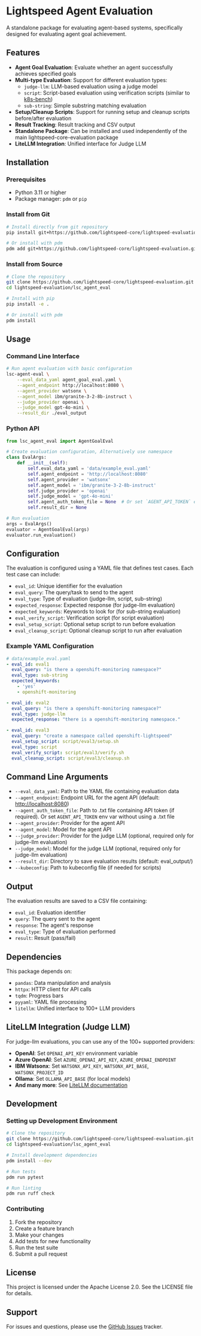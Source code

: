# Lightspeed Agent Evaluation

A standalone package for evaluating agent-based systems, specifically designed for evaluating agent goal achievement.

## Features

- **Agent Goal Evaluation**: Evaluate whether an agent successfully achieves specified goals
- **Multi-type Evaluation**: Support for different evaluation types:
  - `judge-llm`: LLM-based evaluation using a judge model
  - `script`: Script-based evaluation using verification scripts (similar to [k8s-bench](https://github.com/GoogleCloudPlatform/kubectl-ai/tree/main/k8s-bench))
  - `sub-string`: Simple substring matching evaluation
- **Setup/Cleanup Scripts**: Support for running setup and cleanup scripts before/after evaluation
- **Result Tracking**: Result tracking and CSV output
- **Standalone Package**: Can be installed and used independently of the main lightspeed-core-evaluation package
- **LiteLLM Integration**: Unified interface for Judge LLM

## Installation

### Prerequisites

- Python 3.11 or higher
- Package manager: `pdm` or `pip`

### Install from Git

```bash
# Install directly from git repository
pip install git+https://github.com/lightspeed-core/lightspeed-evaluation.git#subdirectory=lsc_agent_eval

# Or install with pdm
pdm add git+https://github.com/lightspeed-core/lightspeed-evaluation.git#subdirectory=lsc_agent_eval
```

### Install from Source

```bash
# Clone the repository
git clone https://github.com/lightspeed-core/lightspeed-evaluation.git
cd lightspeed-evaluation/lsc_agent_eval

# Install with pip
pip install -e .

# Or install with pdm
pdm install
```

## Usage

### Command Line Interface

```bash
# Run agent evaluation with basic configuration
lsc-agent-eval \
    --eval_data_yaml agent_goal_eval.yaml \
    --agent_endpoint http://localhost:8080 \
    --agent_provider watsonx \
    --agent_model ibm/granite-3-2-8b-instruct \
    --judge_provider openai \
    --judge_model gpt-4o-mini \
    --result_dir ./eval_output
```

### Python API

```python
from lsc_agent_eval import AgentGoalEval

# Create evaluation configuration, Alternatively use namespace
class EvalArgs:
    def __init__(self):
        self.eval_data_yaml = 'data/example_eval.yaml'
        self.agent_endpoint = 'http://localhost:8080'
        self.agent_provider = 'watsonx'
        self.agent_model = 'ibm/granite-3-2-8b-instruct'
        self.judge_provider = 'openai'
        self.judge_model = 'gpt-4o-mini'
        self.agent_auth_token_file = None  # Or set `AGENT_API_TOKEN` env var
        self.result_dir = None

# Run evaluation
args = EvalArgs()
evaluator = AgentGoalEval(args)
evaluator.run_evaluation()
```

## Configuration

The evaluation is configured using a YAML file that defines test cases. Each test case can include:

- `eval_id`: Unique identifier for the evaluation
- `eval_query`: The query/task to send to the agent
- `eval_type`: Type of evaluation (judge-llm, script, sub-string)
- `expected_response`: Expected response (for judge-llm evaluation)
- `expected_keywords`: Keywords to look for (for sub-string evaluation)
- `eval_verify_script`: Verification script (for script evaluation)
- `eval_setup_script`: Optional setup script to run before evaluation
- `eval_cleanup_script`: Optional cleanup script to run after evaluation

### Example YAML Configuration

```yaml
# data/example_eval.yaml
- eval_id: eval1
  eval_query: "is there a openshift-monitoring namespace?"
  eval_type: sub-string
  expected_keywords:
    - 'yes'
    - openshift-monitoring

- eval_id: eval2
  eval_query: "is there a openshift-monitoring namespace?"
  eval_type: judge-llm
  expected_response: "there is a openshift-monitoring namespace."

- eval_id: eval3
  eval_query: "create a namespace called openshift-lightspeed"
  eval_setup_script: script/eval3/setup.sh
  eval_type: script
  eval_verify_script: script/eval3/verify.sh
  eval_cleanup_script: script/eval3/cleanup.sh
```

## Command Line Arguments

- `--eval_data_yaml`: Path to the YAML file containing evaluation data
- `--agent_endpoint`: Endpoint URL for the agent API (default: <http://localhost:8080>)
- `--agent_auth_token_file`: Path to .txt file containing API token (if required). Or set `AGENT_API_TOKEN` env var without using a .txt file
- `--agent_provider`: Provider for the agent API
- `--agent_model`: Model for the agent API
- `--judge_provider`: Provider for the judge LLM (optional, required only for judge-llm evaluation)
- `--judge_model`: Model for the judge LLM (optional, required only for judge-llm evaluation)
- `--result_dir`: Directory to save evaluation results (default: eval_output/)
- `--kubeconfig`: Path to kubeconfig file (if needed for scripts)

## Output

The evaluation results are saved to a CSV file containing:
- `eval_id`: Evaluation identifier
- `query`: The query sent to the agent
- `response`: The agent's response
- `eval_type`: Type of evaluation performed
- `result`: Result (pass/fail)

## Dependencies

This package depends on:
- `pandas`: Data manipulation and analysis
- `httpx`: HTTP client for API calls
- `tqdm`: Progress bars
- `pyyaml`: YAML file processing
- `litellm`: Unified interface to 100+ LLM providers

## LiteLLM Integration (Judge LLM)

For judge-llm evaluations, you can use any of the 100+ supported providers:

- **OpenAI**: Set `OPENAI_API_KEY` environment variable
- **Azure OpenAI**: Set `AZURE_OPENAI_API_KEY`, `AZURE_OPENAI_ENDPOINT`
- **IBM Watsonx**: Set `WATSONX_API_KEY`, `WATSONX_API_BASE`, `WATSONX_PROJECT_ID`
- **Ollama**: Set `OLLAMA_API_BASE` (for local models)
- **And many more**: See [LiteLLM documentation](https://docs.litellm.ai/docs/providers)

## Development

### Setting up Development Environment

```bash
# Clone the repository
git clone https://github.com/lightspeed-core/lightspeed-evaluation.git
cd lightspeed-evaluation/lsc_agent_eval

# Install development dependencies
pdm install --dev

# Run tests
pdm run pytest

# Run linting
pdm run ruff check
```

### Contributing

1. Fork the repository
2. Create a feature branch
3. Make your changes
4. Add tests for new functionality
5. Run the test suite
6. Submit a pull request

## License

This project is licensed under the Apache License 2.0. See the LICENSE file for details.

## Support

For issues and questions, please use the [GitHub Issues](https://github.com/lightspeed-core/lightspeed-evaluation/issues) tracker. 